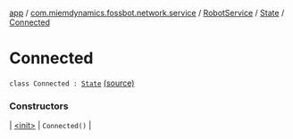 [app](../../../../index.md) / [com.miemdynamics.fossbot.network.service](../../../index.md) / [RobotService](../../index.md) / [State](../index.md) / [Connected](./index.md)

# Connected

`class Connected : `[`State`](../index.md) [(source)](https://github.com/binyot/fossbot/tree/master/app/src/main/java/com/miemdynamics/fossbot/network/service/RobotService.kt#L53)

### Constructors

| [&lt;init&gt;](-init-.md) | `Connected()` |

